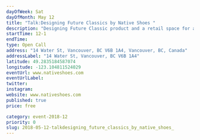 ```yaml
---
dayOfWeek: Sat
dayOfMonth: May 12
title: "Talk:Designing Future Classics by Native Shoes "
description: "Designing Future Classic product and a retail space for a beast free brand. Cover the environmental/sustainable product development and how we translated those design pillars into our first retail space."
startTime: 12-1
endTime: 
type: Open Call
address: "14 Water St, Vancouver, BC V6B 1A4, Vancouver, BC, Canada"
addressLabel: "14 Water St, Vancouver, BC V6B 1A4"
latitude: 49.2835184587074
longitude: -123.104811524029
eventUrl: www.nativeshoes.com
eventUrlLabel: 
twitter: 
instagram: 
website: www.nativeshoes.com
published: true
price: free

category: event-2018-12
priority: 0
slug: 2018-05-12-talkdesigning_future_classics_by_native_shoes_
---
```

